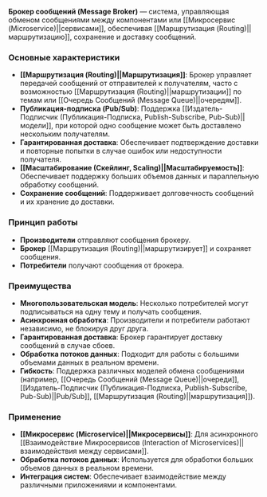 **Брокер сообщений (Message Broker)** — система, управляющая обменом сообщениями между компонентами или [[Микросервис (Microservice)||сервисами]], обеспечивая [[Маршрутизация (Routing)||маршрутизацию]], сохранение и доставку сообщений.


### Основные характеристики

- **[[Маршрутизация (Routing)||Маршрутизация]]**: Брокер управляет передачей сообщений от отправителей к получателям, часто с возможностью [[Маршрутизация (Routing)||маршрутизации]] по темам или [[Очередь Сообщений (Message Queue)||очередям]].
- **Публикация-подписка (Pub/Sub)**: Поддержка [[Издатель-Подписчик (Публикация-Подписка, Publish-Subscribe, Pub-Sub)||модели]], при которой одно сообщение может быть доставлено нескольким получателям.
- **Гарантированная доставка**: Обеспечивает подтверждение доставки и повторные попытки в случае ошибок или недоступности получателя.
- **[[Масштабирование (Скейлинг, Scaling)||Масштабируемость]]**: Обеспечивает поддержку больших объемов данных и параллельную обработку сообщений.
- **Сохранение сообщений**: Поддерживает долговечность сообщений и их хранение до доставки.


### Принцип работы

- **Производители** отправляют сообщения брокеру.
- **Брокер** [[Маршрутизация (Routing)||маршрутизирует]] и сохраняет сообщения.
- **Потребители** получают сообщения от брокера.


### Преимущества

- **Многопользовательская модель**: Несколько потребителей могут подписываться на одну тему и получать сообщения.
- **Асинхронная обработка**: Производители и потребители работают независимо, не блокируя друг друга.
- **Гарантированная доставка**: Брокер гарантирует доставку сообщений в случае сбоев.
- **Обработка потоков данных**: Подходит для работы с большими объемами данных в реальном времени.
- **Гибкость**: Поддержка различных моделей обмена сообщениями (например, [[Очередь Сообщений (Message Queue)||очереди]], [[Издатель-Подписчик (Публикация-Подписка, Publish-Subscribe, Pub-Sub)||Pub/Sub]], [[Маршрутизация (Routing)||маршрутизация]]).


### Применение

- **[[Микросервис (Microservice)||Микросервисы]]**: Для асинхронного [[Взаимодействие Микросервисов (Interaction of Microservices)||взаимодействия между сервисами]].
- **Обработка потоков данных**: Используется для обработки больших объемов данных в реальном времени.
- **Интеграция систем**: Обеспечивает взаимодействие между различными приложениями и компонентами.